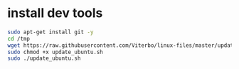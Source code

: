 # install dev tools

```sh
sudo apt-get install git -y
cd /tmp
wget https://raw.githubusercontent.com/Viterbo/linux-files/master/update_ubuntu.sh
sudo chmod +x update_ubuntu.sh
sudo ./update_ubuntu.sh
```
